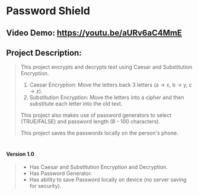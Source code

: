 # Password Shield
## Video Demo: https://youtu.be/aURv6aC4MmE

## Project Description:
> This project encrypts and decrypts text using Caesar and Substitution Encryption.
>
> 1. Caesar Encryption: Move the letters back 3 letters (a -> x, b -> y, c -> z).
> 2. Substitution Encryption: Move the letters into a cipher and then substitute each letter into the old text.
>
> This project also makes use of password generators to select (TRUE/FALSE) and password length (8 - 100 characters).
>
> This project saves the passwords locally on the person's phone.

# 

#### Version 1.0
> -  Has Caesar and Substitution Encryption and Decryption.
> - Has Password Generator.
> - Has ability to save Password locally on device (no server saving for security).
